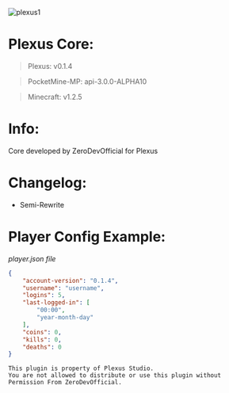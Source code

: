 ![plexus1](https://user-images.githubusercontent.com/12077835/32135004-85147afe-bbac-11e7-9f67-1c729974016e.png)

# Plexus Core:

> Plexus: v0.1.4

> PocketMine-MP: api-3.0.0-ALPHA10

> Minecraft: v1.2.5

# Info: 
Core developed by ZeroDevOfficial for Plexus

# Changelog:
- Semi-Rewrite

# Player Config Example:
*player.json file*
```JSON
{
    "account-version": "0.1.4",
    "username": "username",
    "logins": 5,
    "last-logged-in": [
        "00:00",
        "year-month-day"
    ],
    "coins": 0,
    "kills": 0,
    "deaths": 0
}
```

```
This plugin is property of Plexus Studio.
You are not allowed to distribute or use this plugin without Permission From ZeroDevOfficial.
```
